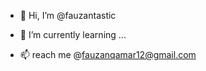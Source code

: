 - 👋 Hi, I’m @fauzantastic
<!--- 👀 I’m interested in ...--->
- 🌱 I’m currently learning ...
<!--- 💞️ I’m looking to collaborate on ...--->
- 📫 reach me @fauzanqamar12@gmail.com

<!---
fauzantastic/fauzantastic is a ✨ special ✨ repository because its `README.md` (this file) appears on your GitHub profile.
You can click the Preview link to take a look at your changes.
--->
